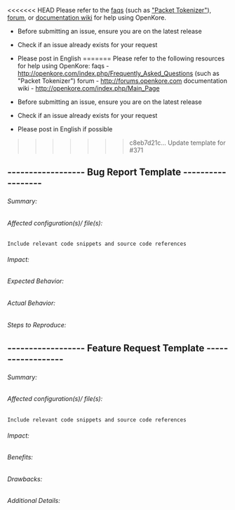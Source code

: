 <<<<<<< HEAD
Please refer to the [faqs](http://openkore.com/index.php/Frequently_Asked_Questions) (such as ["Packet Tokenizer"](http://openkore.com/index.php/Frequently_Asked_Questions#Packet_Tokenizer:_Unknown_switch:_xxxx)), [forum](http://forums.openkore.com), or [documentation wiki](http://openkore.com/index.php/Main_Page) for help using OpenKore.

* Before submitting an issue, ensure you are on the latest release
* Check if an issue already exists for your request
* Please post in English
=======
Please refer to the following resources for help using OpenKore:
 faqs - http://openkore.com/index.php/Frequently_Asked_Questions (such as "Packet Tokenizer")
 forum - http://forums.openkore.com
 documentation wiki - http://openkore.com/index.php/Main_Page

* Before submitting an issue, ensure you are on the latest release
* Check if an issue already exists for your request
* Please post in English if possible
>>>>>>> c8eb7d21c... Update template for #371

## ------------------ Bug Report Template ------------------
###### Summary: 

###### Affected configuration(s)/ file(s):
```Include relevant code snippets and source code references```
###### Impact:

###### Expected Behavior:

###### Actual Behavior:

###### Steps to Reproduce:

## ------------------ Feature Request Template ------------------
###### Summary:

###### Affected configuration(s)/ file(s):
```Include relevant code snippets and source code references```
###### Impact:

###### Benefits:

###### Drawbacks:

###### Additional Details:

